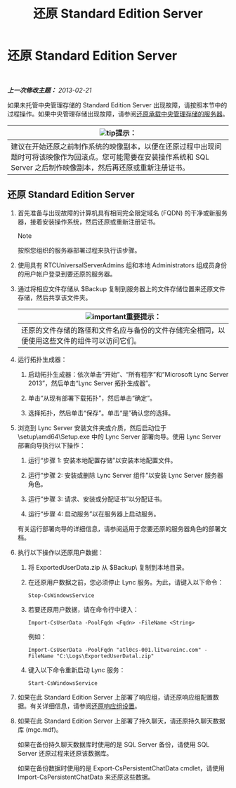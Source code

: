 ﻿---
title: 还原 Standard Edition Server
TOCTitle: 还原 Standard Edition Server
ms:assetid: d1845663-3138-4fd6-b3e7-337e294d40d8
ms:mtpsurl: https://technet.microsoft.com/zh-cn/library/Hh202190(v=OCS.15)
ms:contentKeyID: 52061133
ms.date: 05/19/2016
mtps_version: v=OCS.15
ms.translationtype: HT
---

# 还原 Standard Edition Server

 

_**上一次修改主题：** 2013-02-21_

如果未托管中央管理存储的 Standard Edition Server 出现故障，请按照本节中的过程操作。如果中央管理存储出现故障，请参阅[还原承载中央管理存储的服务器](lync-server-2013-restoring-the-server-hosting-the-central-management-store.md)。

<table>
<thead>
<tr class="header">
<th><img src="images/Gg398094.tip(OCS.15).gif" title="tip" alt="tip" />提示：</th>
</tr>
</thead>
<tbody>
<tr class="odd">
<td>建议在开始还原之前制作系统的映像副本，以便在还原过程中出现问题时可将该映像作为回滚点。您可能需要在安装操作系统和 SQL Server 之后制作映像副本，然后再还原或重新注册证书。</td>
</tr>
</tbody>
</table>


## 还原 Standard Edition Server

1.  首先准备与出现故障的计算机具有相同完全限定域名 (FQDN) 的干净或新服务器，接着安装操作系统，然后还原或重新注册证书。
    
    > [!NOTE]  
	> 按照您组织的服务器部署过程来执行该步骤。
    


2.  使用具有 RTCUniversalServerAdmins 组和本地 Administrators 组成员身份的用户帐户登录到要还原的服务器。

3.  通过将相应文件存储从 $Backup 复制到服务器上的文件存储位置来还原文件存储，然后共享该文件夹。
    
    <table>
    <thead>
    <tr class="header">
    <th><img src="images/Gg398794.important(OCS.15).gif" title="important" alt="important" />重要提示：</th>
    </tr>
    </thead>
    <tbody>
    <tr class="odd">
    <td>还原的文件存储的路径和文件名应与备份的文件存储完全相同，以便使用这些文件的组件可以访问它们。</td>
    </tr>
    </tbody>
    </table>


4.  运行拓扑生成器：
    
    1.  启动拓扑生成器：依次单击“开始”、“所有程序”和“Microsoft Lync Server 2013”，然后单击“Lync Server 拓扑生成器”。
    
    2.  单击“从现有部署下载拓扑”，然后单击“确定”。
    
    3.  选择拓扑，然后单击“保存”。单击“是”确认您的选择。

5.  浏览到 Lync Server 安装文件夹或介质，然后启动位于 \\setup\\amd64\\Setup.exe 中的 Lync Server 部署向导。使用 Lync Server 部署向导执行以下操作：
    
    1.  运行“步骤 1: 安装本地配置存储”以安装本地配置文件。
    
    2.  运行“步骤 2: 安装或删除 Lync Server 组件”以安装 Lync Server 服务器角色。
    
    3.  运行“步骤 3: 请求、安装或分配证书”以分配证书。
    
    4.  运行“步骤 4: 启动服务”以在服务器上启动服务。
    
    有关运行部署向导的详细信息，请参阅适用于您要还原的服务器角色的部署文档。

6.  执行以下操作以还原用户数据：
    
    1.  将 ExportedUserData.zip 从 $Backup\\ 复制到本地目录。
    
    2.  在还原用户数据之前，您必须停止 Lync 服务。为此，请键入以下命令：
        
            Stop-CsWindowsService
    
    3.  若要还原用户数据，请在命令行中键入：
        
            Import-CsUserData -PoolFqdn <Fqdn> -FileName <String>
        
        例如：
        
            Import-CsUserData -PoolFqdn "atl0cs-001.litwareinc.com" -FileName "C:\Logs\ExportedUserDatal.zip"
    
    4.  键入以下命令重新启动 Lync 服务：
        
            Start-CsWindowsService

7.  如果在此 Standard Edition Server 上部署了响应组，请还原响应组配置数据。有关详细信息，请参阅[还原响应组设置](lync-server-2013-restoring-response-group-settings.md)。

8.  如果在此 Standard Edition Server 上部署了持久聊天，请还原持久聊天数据库 (mgc.mdf)。
    
    如果在备份持久聊天数据库时使用的是 SQL Server 备份，请使用 SQL Server 还原过程来还原该数据库。
    
    如果在备份数据时使用的是 Export-CsPersistentChatData cmdlet，请使用 Import-CsPersistentChatData 来还原这些数据。


